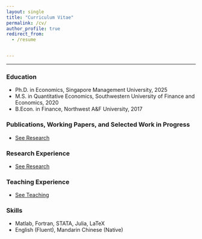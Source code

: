 ```yaml
---
layout: single
title: "Curriculum Vitae"
permalink: /cv/
author_profile: true
redirect_from:  
  - /resume


---
```


<!---
{% include base_path %}

**_Please find a PDF version of my <a href="../files/CV_Yutao_Wang.pdf" target="_blank" rel="noopener noreferrer">
  <i class="fas fa-file-pdf"></i>CV</a>_** <!-- (Lastest update: March 26, 2024)** --> 
  
<!--- [CV](https://Yutao-Wang-Econ.github.io/files/CV_Yutao_Wang.pdf){: .btn--research}. --->

<!---
------
### Teaching and Research Interests
* Primary
  * Labor Economics
  * Development Economics
  * Applied Microeconomics
    
* Secondary
  * Family Economics
  * Economics of Gender
-->
------
### Education
* Ph.D. in Economics, Singapore Management University, 2025
* M.S. in Quantitative Economics, Southwestern University of Finance and Economics, 2020
* B.Econ. in Finance, Northwest A&F University, 2017

### Publications, Working Papers, and Selected Work in Progress
* <a href="https://yutao-wang-econ.github.io/research/" target="_blank" rel="noopener noreferrer">
  <i class="fa fa-link"></i>See Research</a>

### Research Experience
* <a href="https://yutao-wang-econ.github.io/research/" target="_blank" rel="noopener noreferrer">
  <i class="fa fa-link"></i>See Research</a>

### Teaching Experience
* <a href="https://yutao-wang-econ.github.io/teaching/" target="_blank" rel="noopener noreferrer">
  <i class="fa fa-link"></i>See Teaching</a>
  
<!--- 

### Honors and Scholarships
* Honors and Awards
  * SMU Presidential Doctoral Fellowship (×2), Singapore Management University, 2023–2025
  * “Guanghua” Distinguished Master’s Thesis Award, Southwestern University of Finance and Economics, 2020
  * Outstanding Master's Student Award, Southwestern University of Finance and Economics, 2019
  * Distinguished Undergraduate Dissertation Award, Northwest A&F University, 2017
 
* Scholarships
  * Doctoral Full Scholarship, Ministry of Education, Singapore, 2020–2024
  * National Scholarship for Graduate Students, Ministry of Education, China, 2019
  * First-Tier Academic Scholarship (×3), Southwestern University of Finance and Economics, 2018–2019

### Professional Activities and Services
* Grant Collaboration
  * Research Collaborator, MOE Tier 1(A) Grant, Child Migration and Human Capital Investment (SGD 38,395), Funded by Ministry of Education of Singapore, 2023–2025

* Conference Organization
  * Local Organizing Committee, Annual Meeting of the Society of Economics of the Household (SEHO), Singapore, 2024

* Summer School
  * Accepted Participant, Econometric Society Summer School in Dynamic Structural Econometrics (DSE) – “Policy Evaluation and Heterogeneity Measurement”, 2024 
--->
### Skills
* Matlab, Fortran, STATA, Julia, LaTeX
* English (Fluent), Mandarin Chinese (Native)
 
